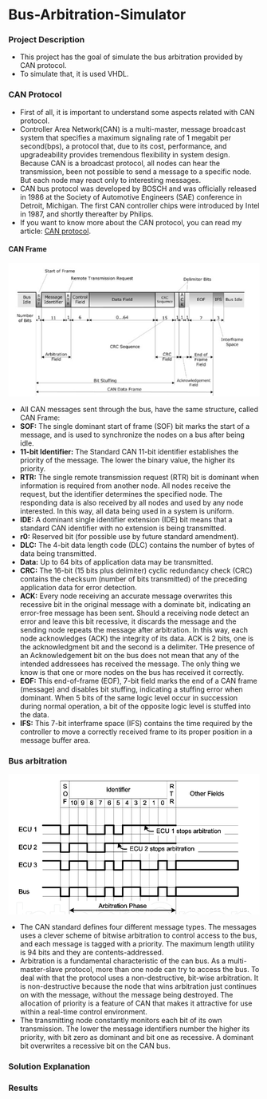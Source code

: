 # Bus-Arbitration-Simulator

### Project Description

- This project has the goal of simulate the bus arbitration provided by CAN protocol. 
- To simulate that, it is used VHDL.

### CAN Protocol 

- First of all, it is important to understand some aspects related with CAN protocol.
- Controller Area Network(CAN) is a multi-master, message broadcast system that specifies a maximum signaling rate of 1 megabit per second(bps), a protocol that, due to its cost, performance, and upgradeability provides tremendous flexibility in system design. Because CAN is a broadcast protocol, all nodes can hear the transmission, been not possible to send a message to a specific node. But each node may react only to interesting messages. 
- CAN bus protocol was developed by BOSCH and was officially released in 1986 at the Society of Automotive Engineers (SAE) conference in Detroit, Michigan. The first CAN controller chips were introduced by Intel in 1987, and shortly thereafter by Philips. 
- If you want to know more about the CAN protocol, you can read my article: [CAN protocol](https://www.linkedin.com/pulse/can-protocol-jos%C3%A9-gomes/).

#### CAN Frame
![Logo do Markdown](img/CAN-FRAME.png)
- All CAN messages sent through the bus, have the same structure, called CAN Frame:
- **SOF:** The single dominant start of frame (SOF) bit marks the start of a message, and is used to synchronize the nodes on a bus after being idle.
- **11-bit Identifier:** The Standard CAN 11-bit identifier establishes the priority of the message. The lower the binary value, the higher its priority. 
- **RTR:** The single remote transmission request (RTR) bit is dominant when information is required from another node. All nodes receive the request, but the identifier determines the specified node. The responding data is also received by all nodes and used by any node interested. In this way, all data being used in a system is uniform.
- **IDE:** A dominant single identifier extension (IDE) bit means that a standard CAN identifier with no extension is being transmitted. 
- **r0:** Reserved bit (for possible use by future standard amendment).
- **DLC:** The 4-bit data length code (DLC) contains the number of bytes of data being transmitted.
- **Data:** Up to 64 bits of application data may be transmitted.
- **CRC:** The 16-bit (15 bits plus delimiter) cyclic redundancy check (CRC) contains the checksum (number of bits transmitted) of the preceding application data for error detection.
- **ACK:** Every node receiving an accurate message overwrites this recessive bit in the original message with a dominate bit, indicating an error-free message has been sent. Should a receiving node detect an error and leave this bit recessive, it discards the message and the sending node repeats the message after arbitration. In this way, each node acknowledges (ACK) the integrity of its data. ACK is 2 bits, one is the acknowledgment bit and the second is a delimiter. THe presence of an Acknowledgement bit on the bus does not mean that any of the intended addressees has received the message. The only thing we know is that one or more nodes on the bus has received it correctly. 
- **EOF:** This end-of-frame (EOF), 7-bit field marks the end of a CAN frame (message) and disables bit stuffing, indicating a stuffing error when dominant. When 5 bits of the same logic level occur in succession during normal operation, a bit of the opposite logic level is stuffed into the data.
- **IFS:** This 7-bit interframe space (IFS) contains the time required by the controller to move a correctly received frame to its proper position in a message buffer area. 

### Bus arbitration
![Bus arbitration](img/BusArbitration.png)
- The CAN standard defines four different message types. The messages uses a clever scheme of bitwise arbitration to control access to the bus, and each message is tagged with a priority. The maximum length utility is 94 bits and they are contents-addressed.
- Arbitration is a fundamental characteristic of the can bus. As a multi-master-slave protocol, more than one node can try to access the bus. To deal with that the protocol uses a non-destructive, bit-wise arbitration. It is non-destructive because the node that wins arbitration just continues on with the message, without the message being destroyed. The allocation of priority is a feature of CAN that makes it attractive for use within a real-time control environment.
- The transmitting node constantly monitors each bit of its own transmission. The lower the message identifiers number the higher its priority, with bit zero as dominant and bit one as recessive. A dominant bit overwrites a recessive bit on the CAN bus. 
### Solution Explanation

### Results
